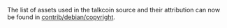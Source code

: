 The list of assets used in the talkcoin source and their attribution can now be found in [contrib/debian/copyright](../contrib/debian/copyright).
